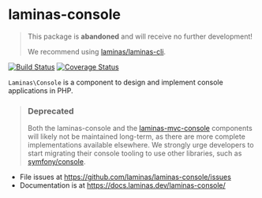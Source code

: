 # laminas-console

> This package is **abandoned** and will receive no further development!
>
> We recommend using [laminas/laminas-cli](https://docs.laminas.dev/laminas-cli/).

[![Build Status](https://travis-ci.com/laminas/laminas-console.svg?branch=master)](https://travis-ci.com/laminas/laminas-console)
[![Coverage Status](https://coveralls.io/repos/github/laminas/laminas-console/badge.svg?branch=master)](https://coveralls.io/github/laminas/laminas-console?branch=master)

`Laminas\Console` is a component to design and implement console applications in PHP.

> ### Deprecated
>
> Both the laminas-console and the [laminas-mvc-console](https://docs.laminas.dev/laminas-mvc-console/)
> components will likely not be maintained long-term, as there are more complete
> implementations available elsewhere. We strongly urge developers to start
> migrating their console tooling to use other libraries, such as
> [symfony/console](https://github.com/symfony/console).

- File issues at https://github.com/laminas/laminas-console/issues
- Documentation is at https://docs.laminas.dev/laminas-console/
